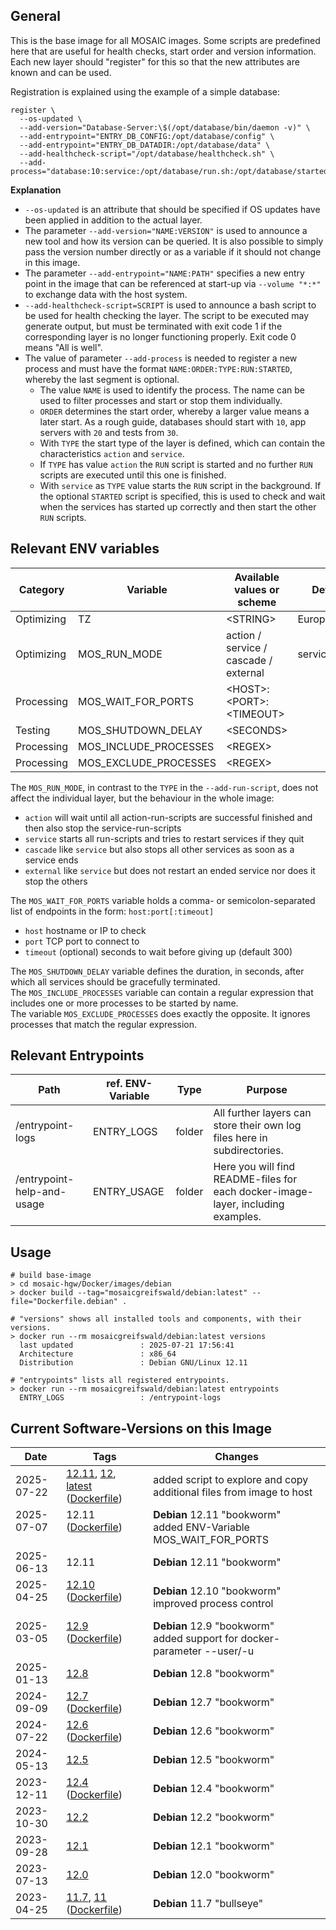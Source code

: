 ## General
This is the base image for all MOSAIC images.
Some scripts are predefined here that are useful for health checks, start order and version information.
Each new layer should "register" for this so that the new attributes are known and can be used.

Registration is explained using the example of a simple database:
```shell
register \
  --os-updated \
  --add-version="Database-Server:\$(/opt/database/bin/daemon -v)" \
  --add-entrypoint="ENTRY_DB_CONFIG:/opt/database/config" \
  --add-entrypoint="ENTRY_DB_DATADIR:/opt/database/data" \
  --add-healthcheck-script="/opt/database/healthcheck.sh" \
  --add-process="database:10:service:/opt/database/run.sh:/opt/database/started.sh"
```
**Explanation**<br>
- `--os-updated` is an attribute that should be specified if OS updates have been applied in addition to the actual layer.
- The parameter `--add-version="NAME:VERSION"` is used to announce a new tool and how its version can be queried. It is also possible to simply pass the version number directly or as a variable if it should not change in this image.
- The parameter `--add-entrypoint="NAME:PATH"` specifies a new entry point in the image that can be referenced at start-up via `--volume "*:*"` to exchange data with the host system.
- `--add-healthcheck-script=SCRIPT` is used to announce a bash script to be used for health checking the layer. The script to be executed may generate output, but must be terminated with exit code 1 if the corresponding layer is no longer functioning properly. Exit code 0 means "All is well".
- The value of parameter `--add-process` is needed to register a new process and must have the format `NAME:ORDER:TYPE:RUN:STARTED`, whereby the last segment is optional.
  - The value `NAME` is used to identify the process. The name can be used to filter processes and start or stop them individually.
  - `ORDER` determines the start order, whereby a larger value means a later start. As a rough guide, databases should start with `10`, app servers with `20` and tests from `30`.
  - With `TYPE` the start type of the layer is defined, which can contain the characteristics `action` and `service`.
  - If `TYPE` has value `action` the `RUN` script is started and no further `RUN` scripts are executed until this one is finished.
  - With `service` as `TYPE` value starts the `RUN` script in the background. If the optional `STARTED` script is specified, this is used to check and wait when the services has started up correctly and then start the other `RUN` scripts.


## Relevant ENV variables
| Category   | Variable              | Available values or scheme            | Default       |
|------------|-----------------------|---------------------------------------|---------------|
| Optimizing | TZ                    | \<STRING\>                            | Europe/Berlin |
| Optimizing | MOS_RUN_MODE          | action / service / cascade / external | service       |
| Processing | MOS_WAIT_FOR_PORTS    | \<HOST\>:\<PORT\>:\<TIMEOUT\>         |               |
| Testing    | MOS_SHUTDOWN_DELAY    | \<SECONDS\>                           |               |
| Processing | MOS_INCLUDE_PROCESSES | \<REGEX\>                             |               |
| Processing | MOS_EXCLUDE_PROCESSES | \<REGEX\>                             |               |

The `MOS_RUN_MODE`, in contrast to the `TYPE` in the `--add-run-script`, does not affect the individual layer, but the behaviour in the whole image:
- `action` will wait until all action-run-scripts are successful finished and then also stop the service-run-scripts
- `service` starts all run-scripts and tries to restart services if they quit
- `cascade` like `service` but also stops all other services as soon as a service ends
- `external` like `service` but does not restart an ended service nor does it stop the others

The `MOS_WAIT_FOR_PORTS` variable holds a comma- or semicolon-separated list of endpoints in the form: `host:port[:timeout]`
- `host` hostname or IP to check
- `port` TCP port to connect to
- `timeout` (optional) seconds to wait before giving up (default 300)

The `MOS_SHUTDOWN_DELAY` variable defines the duration, in seconds, after which all services should be gracefully terminated.\
The `MOS_INCLUDE_PROCESSES` variable can contain a regular expression that includes one or more processes to be started by name.\
The variable `MOS_EXCLUDE_PROCESSES` does exactly the opposite. It ignores processes that match the regular expression.

## Relevant Entrypoints
| Path                       | ref. ENV-Variable | Type   | Purpose                                                                          |
|----------------------------|-------------------|--------|----------------------------------------------------------------------------------|
| /entrypoint-logs           | ENTRY_LOGS        | folder | All further layers can store their own log files here in subdirectories.         |
| /entrypoint-help-and-usage | ENTRY_USAGE       | folder | Here you will find README-files for each docker-image-layer, including examples. |

## Usage
```shell
# build base-image
> cd mosaic-hgw/Docker/images/debian
> docker build --tag="mosaicgreifswald/debian:latest" --file="Dockerfile.debian" .

# "versions" shows all installed tools and components, with their versions.
> docker run --rm mosaicgreifswald/debian:latest versions
  last updated               : 2025-07-21 17:56:41
  Architecture               : x86_64
  Distribution               : Debian GNU/Linux 12.11
  
# "entrypoints" lists all registered entrypoints.
> docker run --rm mosaicgreifswald/debian:latest entrypoints
  ENTRY_LOGS                 : /entrypoint-logs
```

## Current Software-Versions on this Image
| Date               | Tags                                                                                                                                                                                                                                                                                                                                                             | Changes                                                                    |
|--------------------|------------------------------------------------------------------------------------------------------------------------------------------------------------------------------------------------------------------------------------------------------------------------------------------------------------------------------------------------------------------|----------------------------------------------------------------------------|
| 2025-07-22         | [12.11](https://hub.docker.com/r/mosaicgreifswald/wildfly/tags?name=12.11), [12](https://hub.docker.com/r/mosaicgreifswald/wildfly/tags?name=12), [latest](https://hub.docker.com/r/mosaicgreifswald/wildfly/tags?name=latest) ([Dockerfile](https://github.com/mosaic-hgw/Docker/blob/29b5fc38ccd6e79c594cd50a6ea9afdafe4d777c/image/debian/Dockerfile.debian)) | added script to explore and copy additional files from image to host       |
| 2025-07-07<br><br> | 12.11 ([Dockerfile](https://github.com/mosaic-hgw/Docker/blob/a370600c41ce8b19f2b0ed55be81a6aa3000cdf2/image/debian/Dockerfile.debian))<br><br>                                                                                                                                                                                                                  | **Debian** 12.11 "bookworm"<br>added ENV-Variable MOS_WAIT_FOR_PORTS       |
| 2025-06-13         | 12.11                                                                                                                                                                                                                                                                                                                                                            | **Debian** 12.11 "bookworm"                                                |
| 2025-04-25<br><br> | [12.10](https://hub.docker.com/r/mosaicgreifswald/wildfly/tags?name=12.10) ([Dockerfile](https://github.com/mosaic-hgw/Docker/blob/a370600c41ce8b19f2b0ed55be81a6aa3000cdf2/image/debian/Dockerfile.debian))<br><br>                                                                                                                                             | **Debian** 12.10 "bookworm"<br>improved process control                    |
| 2025-03-05<br><br> | [12.9](https://hub.docker.com/r/mosaicgreifswald/wildfly/tags?name=12.9) ([Dockerfile](https://github.com/mosaic-hgw/Docker/blob/d5ee0894caa3033284d3caaf4d6373a8810cfb96/image/debian/Dockerfile.debian))<br><br>                                                                                                                                               | **Debian** 12.9 "bookworm"<br>added support for docker-parameter --user/-u |
| 2025-01-13         | [12.8](https://hub.docker.com/r/mosaicgreifswald/wildfly/tags?name=12.8)                                                                                                                                                                                                                                                                                         | **Debian** 12.8 "bookworm"                                                 |
| 2024-09-09         | [12.7](https://hub.docker.com/r/mosaicgreifswald/wildfly/tags?name=12.7) ([Dockerfile](https://github.com/mosaic-hgw/Docker/blob/75e66a88eb961ca664eb754cb9c0c20ee9197c3d/image/debian/Dockerfile.debian))                                                                                                                                                       | **Debian** 12.7 "bookworm"                                                 |
| 2024-07-22         | [12.6](https://hub.docker.com/r/mosaicgreifswald/wildfly/tags?name=12.6) ([Dockerfile](https://github.com/mosaic-hgw/Docker/blob/d60333bba59fc8c1c6dbbcb3cad5b6180e3e5105/image/debian/Dockerfile.debian))                                                                                                                                                       | **Debian** 12.6 "bookworm"                                                 |
| 2024-05-13         | [12.5](https://hub.docker.com/r/mosaicgreifswald/wildfly/tags?name=12.5)                                                                                                                                                                                                                                                                                         | **Debian** 12.5 "bookworm"                                                 |
| 2023-12-11         | [12.4](https://hub.docker.com/r/mosaicgreifswald/wildfly/tags?name=12.4) ([Dockerfile](https://github.com/mosaic-hgw/Docker/blob/5981092ec91894fdcdc6961a79b3b45b2e141b1c/image/base/Dockerfile.base.deb))                                                                                                                                                       | **Debian** 12.4 "bookworm"                                                 |
| 2023-10-30         | [12.2](https://hub.docker.com/r/mosaicgreifswald/wildfly/tags?name=12.2)                                                                                                                                                                                                                                                                                         | **Debian** 12.2 "bookworm"                                                 |
| 2023-09-28         | [12.1](https://hub.docker.com/r/mosaicgreifswald/wildfly/tags?name=12.1)                                                                                                                                                                                                                                                                                         | **Debian** 12.1 "bookworm"                                                 |
| 2023-07-13         | [12.0](https://hub.docker.com/r/mosaicgreifswald/wildfly/tags?name=12.0)                                                                                                                                                                                                                                                                                         | **Debian** 12.0 "bookworm"                                                 |
| 2023-04-25         | [11.7](https://hub.docker.com/r/mosaicgreifswald/wildfly/tags?name=11.7), [11](https://hub.docker.com/r/mosaicgreifswald/wildfly/tags?name=11) ([Dockerfile](https://github.com/mosaic-hgw/Docker/blob/2af37800a94baed6dff61d6533c499dfb42cd545/image/base/Dockerfile.base.deb))                                                                                 | **Debian** 11.7 "bullseye"                                                 |
